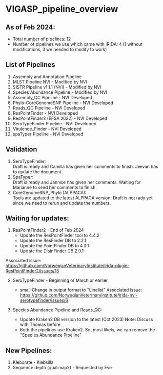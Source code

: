 # VIGASP_pipeline_overview

## As of Feb 2024: 
- Total number of pipelines: 12
- Number of pipelines we use which came with IRIDA: 4 (1 without modifications, 3 we needed to modify to work)

## List of Pipelines
1. Assembly and Annotation Pipeline
2. MLST Pipeline NVI           - Modified by NVI
3. SISTR Pipeline v1.1.1 (NVI) - Modified by NVI
4. Species Abundance Pipeline  - Modified by NVI
5. Assembly_QC Pipeline        - NVI Developed 
6. Phylo-CoreGenomeSNP Pipeline - NVI Developed 
7. Reads_QC Pipeline - NVI Developed 
8. ResPointFinder - NVI Developed 
9. ResPointFinder2 (EFSA 2022) - NVI Developed  
10. SeroTypeFinder Pipeline - NVI Developed  
11. Virulence_Finder - NVI Developed 
12. spaTyper Pipeline - NVI Developed 

## Validation 
1. SeroTypeFinder:<br>
   Draft is ready and Camilla has given her comments to finish. Jeevan has to update the document
2. SpaTyper:<br>
   Draft is ready and Jannice has given her comments. Waiting for Marianne to send her comments to finish.
3. CoreGenomeSNP_Phylo (ALPPACA):<br>
   Tools are updated to the latest ALPPACA version. Draft is not rady yet since we need to rerun and update the numbers. 
   

## Waiting for updates: 
1. ResPointFinder2 - End of Feb 2024
    - Update the ResPointFinder tool to 4.4.2
    - Update the ResFinder DB to 2.2.1
    - Update the PointFinder DB to 4.0.1
    - Update the DisinFinder DB 2.0.1
   
Associated issue: <br>
https://github.com/NorwegianVeterinaryInstitute/irida-plugin-ResPointFinder2/issues/16

2. SeroTypeFinder - Beginning of March or earlier
   - small Change in output format to "Linelist"
Associated issue:
https://github.com/NorwegianVeterinaryInstitute/irida-nvi-serotypefinder/issues/6

3. Species Abundance Pipeline and Reads_QC:
   - Update Kraken2 DB version to the latest (Oct 2023)
     Note:  Discuss with Thomas before  
   - Both the pipelines use Kraken2. So, most likely, we can remove the "Species Abundance Pipeline"

## New Pipelines: 
1. Kleborate - Klebsilla
2. Sequence depth (qualimap2) - Requested by Eve 

